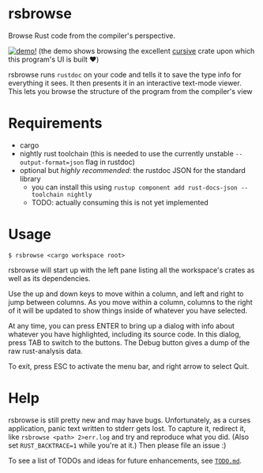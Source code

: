 rsbrowse
========

Browse Rust code from the compiler's perspective.

[![demo!](https://asciinema.org/a/9BeP2h7n0taVtQHrhbGhuIe2E.svg)](https://asciinema.org/a/9BeP2h7n0taVtQHrhbGhuIe2E)
(the demo shows browsing the excellent [cursive](https://github.com/gyscos/cursive) crate upon which this program's UI is built ❤️)

rsbrowse runs `rustdoc` on your code and tells it to save the type info for everything it sees. It then presents it in an interactive text-mode viewer. This lets you browse the structure of the program from the compiler's view

# Requirements

* cargo
* nightly rust toolchain (this is needed to use the currently unstable `--output-format=json` flag in rustdoc)
* optional but *highly recommended*: the rustdoc JSON for the standard library
  * you can install this using `rustup component add rust-docs-json --toolchain nightly`
  * TODO: actually consuming this is not yet implemented

# Usage

```
$ rsbrowse <cargo workspace root>
```

rsbrowse will start up with the left pane listing all the workspace's crates as well as its dependencies.

Use the up and down keys to move within a column, and left and right to jump between columns. As you move within a column, columns to the right of it will be updated to show things inside of whatever you have selected.

At any time, you can press ENTER to bring up a dialog with info about whatever you have highlighted, including its source code. In this dialog, press TAB to switch to the buttons. The Debug button gives a dump of the raw rust-analysis data.

To exit, press ESC to activate the menu bar, and right arrow to select Quit.

# Help

rsbrowse is still pretty new and may have bugs. Unfortunately, as a curses application, panic text written to stderr gets lost. To capture it, redirect it, like `rsbrowse <path> 2>err.log` and try and reproduce what you did. (Also set `RUST_BACKTRACE=1` while you're at it.) Then please file an issue :)

To see a list of TODOs and ideas for future enhancements, see [`TODO.md`](TODO.md).
